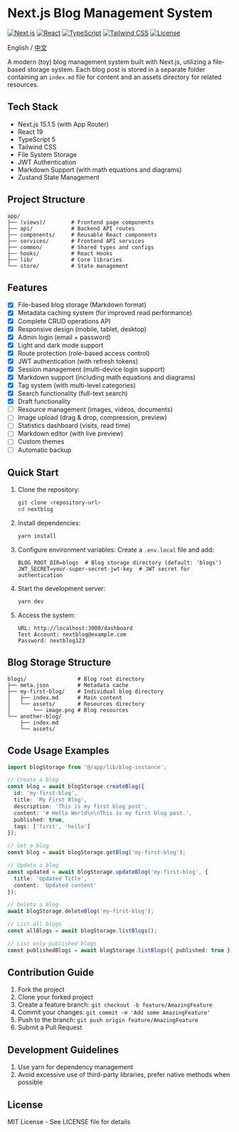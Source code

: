 # Next.js Blog Management System

[![Next.js](https://img.shields.io/badge/Next.js-15.1.5-black?logo=next.js)](https://nextjs.org/)
[![React](https://img.shields.io/badge/React-19-blue?logo=react)](https://reactjs.org/)
[![TypeScript](https://img.shields.io/badge/TypeScript-5-blue?logo=typescript)](https://www.typescriptlang.org/)
[![Tailwind CSS](https://img.shields.io/badge/Tailwind_CSS-3-38B2AC?logo=tailwind-css)](https://tailwindcss.com/)
[![License](https://img.shields.io/badge/License-MIT-yellow.svg)](LICENSE)

English / [中文](./README.md)

A modern (toy) blog management system built with Next.js, utilizing a file-based storage system. Each blog post is stored in a separate folder containing an `index.md` file for content and an assets directory for related resources.

## Tech Stack

- Next.js 15.1.5 (with App Router)
- React 19
- TypeScript 5
- Tailwind CSS
- File System Storage
- JWT Authentication
- Markdown Support (with math equations and diagrams)
- Zustand State Management

## Project Structure

```
app/
├── (views)/        # Frontend page components
├── api/            # Backend API routes
├── components/     # Reusable React components
├── services/       # Frontend API services
├── common/         # Shared types and configs
├── hooks/          # React Hooks
├── lib/            # Core libraries
└── store/          # State management
```

## Features
- [x] File-based blog storage (Markdown format)
- [x] Metadata caching system (for improved read performance)
- [x] Complete CRUD operations API
- [x] Responsive design (mobile, tablet, desktop)
- [x] Admin login (email + password)
- [x] Light and dark mode support
- [x] Route protection (role-based access control)
- [x] JWT authentication (with refresh tokens)
- [x] Session management (multi-device login support)
- [x] Markdown support (including math equations and diagrams)
- [x] Tag system (with multi-level categories)
- [x] Search functionality (full-text search)
- [x] Draft functionality
- [ ] Resource management (images, videos, documents)
- [ ] Image upload (drag & drop, compression, preview)
- [ ] Statistics dashboard (visits, read time)
- [ ] Markdown editor (with live preview)
- [ ] Custom themes
- [ ] Automatic backup

## Quick Start

1. Clone the repository:
   ```bash
   git clone <repository-url>
   cd nextblog
   ```

2. Install dependencies:
   ```bash
   yarn install
   ```

3. Configure environment variables:
   Create a `.env.local` file and add:
   ```env
   BLOG_ROOT_DIR=blogs  # Blog storage directory (default: 'blogs')
   JWT_SECRET=your-super-secret-jwt-key  # JWT secret for authentication
   ```

4. Start the development server:
   ```bash
   yarn dev
   ```

5. Access the system:
   ```
   URL: http://localhost:3000/dashboard
   Test Account: nextblog@example.com
   Password: nextblog123
   ```

## Blog Storage Structure
```
blogs/                # Blog root directory
├── meta.json         # Metadata cache
├── my-first-blog/    # Individual blog directory
│   ├── index.md      # Main content
│   └── assets/       # Resources directory
│       └── image.png # Blog resources
└── another-blog/
    ├── index.md
    └── assets/
```

## Code Usage Examples

```typescript
import blogStorage from '@/app/lib/blog-instance';

// Create a blog
const blog = await blogStorage.createBlog({
  id: 'my-first-blog',
  title: 'My First Blog',
  description: 'This is my first blog post',
  content: '# Hello World\n\nThis is my first blog post.',
  published: true,
  tags: ['first', 'hello']
});

// Get a blog
const blog = await blogStorage.getBlog('my-first-blog');

// Update a blog
const updated = await blogStorage.updateBlog('my-first-blog', {
  title: 'Updated Title',
  content: 'Updated content'
});

// Delete a blog
await blogStorage.deleteBlog('my-first-blog');

// List all blogs
const allBlogs = await blogStorage.listBlogs();

// List only published blogs
const publishedBlogs = await blogStorage.listBlogs({ published: true });
```

## Contribution Guide

1. Fork the project
2. Clone your forked project
3. Create a feature branch: `git checkout -b feature/AmazingFeature`
4. Commit your changes: `git commit -m 'Add some AmazingFeature'`
5. Push to the branch: `git push origin feature/AmazingFeature`
6. Submit a Pull Request

## Development Guidelines
1. Use yarn for dependency management
2. Avoid excessive use of third-party libraries, prefer native methods when possible

## License

MIT License - See LICENSE file for details